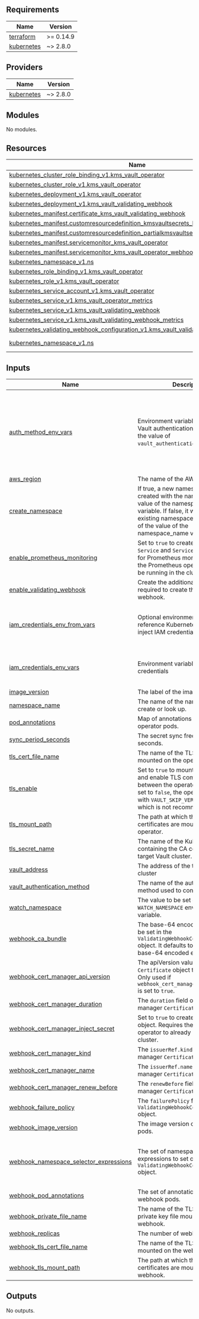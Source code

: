 <!-- BEGIN_TF_DOCS -->

## Requirements

| Name | Version |
|------|---------|
| <a name="requirement_terraform"></a> [terraform](#requirement\_terraform) | >= 0.14.9 |
| <a name="requirement_kubernetes"></a> [kubernetes](#requirement\_kubernetes) | ~> 2.8.0 |

## Providers

| Name | Version |
|------|---------|
| <a name="provider_kubernetes"></a> [kubernetes](#provider\_kubernetes) | ~> 2.8.0 |

## Modules

No modules.

## Resources

| Name | Type |
|------|------|
| [kubernetes_cluster_role_binding_v1.kms_vault_operator](https://registry.terraform.io/providers/hashicorp/kubernetes/latest/docs/resources/cluster_role_binding_v1) | resource |
| [kubernetes_cluster_role_v1.kms_vault_operator](https://registry.terraform.io/providers/hashicorp/kubernetes/latest/docs/resources/cluster_role_v1) | resource |
| [kubernetes_deployment_v1.kms_vault_operator](https://registry.terraform.io/providers/hashicorp/kubernetes/latest/docs/resources/deployment_v1) | resource |
| [kubernetes_deployment_v1.kms_vault_validating_webhook](https://registry.terraform.io/providers/hashicorp/kubernetes/latest/docs/resources/deployment_v1) | resource |
| [kubernetes_manifest.certificate_kms_vault_validating_webhook](https://registry.terraform.io/providers/hashicorp/kubernetes/latest/docs/resources/manifest) | resource |
| [kubernetes_manifest.customresourcedefinition_kmsvaultsecrets_k8s_patoarvizu_dev](https://registry.terraform.io/providers/hashicorp/kubernetes/latest/docs/resources/manifest) | resource |
| [kubernetes_manifest.customresourcedefinition_partialkmsvaultsecrets_k8s_patoarvizu_dev](https://registry.terraform.io/providers/hashicorp/kubernetes/latest/docs/resources/manifest) | resource |
| [kubernetes_manifest.servicemonitor_kms_vault_operator](https://registry.terraform.io/providers/hashicorp/kubernetes/latest/docs/resources/manifest) | resource |
| [kubernetes_manifest.servicemonitor_kms_vault_operator_webhook](https://registry.terraform.io/providers/hashicorp/kubernetes/latest/docs/resources/manifest) | resource |
| [kubernetes_namespace_v1.ns](https://registry.terraform.io/providers/hashicorp/kubernetes/latest/docs/resources/namespace_v1) | resource |
| [kubernetes_role_binding_v1.kms_vault_operator](https://registry.terraform.io/providers/hashicorp/kubernetes/latest/docs/resources/role_binding_v1) | resource |
| [kubernetes_role_v1.kms_vault_operator](https://registry.terraform.io/providers/hashicorp/kubernetes/latest/docs/resources/role_v1) | resource |
| [kubernetes_service_account_v1.kms_vault_operator](https://registry.terraform.io/providers/hashicorp/kubernetes/latest/docs/resources/service_account_v1) | resource |
| [kubernetes_service_v1.kms_vault_operator_metrics](https://registry.terraform.io/providers/hashicorp/kubernetes/latest/docs/resources/service_v1) | resource |
| [kubernetes_service_v1.kms_vault_validating_webhook](https://registry.terraform.io/providers/hashicorp/kubernetes/latest/docs/resources/service_v1) | resource |
| [kubernetes_service_v1.kms_vault_validating_webhook_metrics](https://registry.terraform.io/providers/hashicorp/kubernetes/latest/docs/resources/service_v1) | resource |
| [kubernetes_validating_webhook_configuration_v1.kms_vault_validating_webhook](https://registry.terraform.io/providers/hashicorp/kubernetes/latest/docs/resources/validating_webhook_configuration_v1) | resource |
| [kubernetes_namespace_v1.ns](https://registry.terraform.io/providers/hashicorp/kubernetes/latest/docs/data-sources/namespace_v1) | data source |

## Inputs

| Name | Description | Type | Default | Required |
|------|-------------|------|---------|:--------:|
| <a name="input_auth_method_env_vars"></a> [auth\_method\_env\_vars](#input\_auth\_method\_env\_vars) | Environment variables required for Vault authentication, depending on the value of `vault_authentication_method`. | <pre>list(object({<br>    name = string<br>    value = string<br>  }))</pre> | <pre>[<br>  {<br>    "name": "VAULT_K8S_ROLE",<br>    "value": "kms-vault-operator"<br>  },<br>  {<br>    "name": "VAULT_K8S_LOGIN_ENDPOINT",<br>    "value": "auth/kubernetes/login"<br>  }<br>]</pre> | no |
| <a name="input_aws_region"></a> [aws\_region](#input\_aws\_region) | The name of the AWS region to use. | `string` | `"us-east-1"` | no |
| <a name="input_create_namespace"></a> [create\_namespace](#input\_create\_namespace) | If true, a new namespace will be created with the name set to the value of the namespace\_name variable. If false, it will look up an existing namespace with the name of the value of the namespace\_name variable. | `bool` | `true` | no |
| <a name="input_enable_prometheus_monitoring"></a> [enable\_prometheus\_monitoring](#input\_enable\_prometheus\_monitoring) | Set to `true` to create additional `Service` and `ServiceMonitor` objects for Prometheus monitoring. Requires the Prometheus operator to already be running in the cluster. | `bool` | `false` | no |
| <a name="input_enable_validating_webhook"></a> [enable\_validating\_webhook](#input\_enable\_validating\_webhook) | Create the additional resources required to create the validating webhook. | `bool` | `false` | no |
| <a name="input_iam_credentials_env_from_vars"></a> [iam\_credentials\_env\_from\_vars](#input\_iam\_credentials\_env\_from\_vars) | Optional environment variables to reference Kubernetes Secrets to inject IAM credentials. | <pre>list(object({<br>    name = string<br>    secret_ref_key = string<br>    secret_ref_name = string<br>  }))</pre> | `[]` | no |
| <a name="input_iam_credentials_env_vars"></a> [iam\_credentials\_env\_vars](#input\_iam\_credentials\_env\_vars) | Environment variables to inject IAM credentials | <pre>list(object({<br>    name = string<br>    value = string<br>  }))</pre> | `[]` | no |
| <a name="input_image_version"></a> [image\_version](#input\_image\_version) | The label of the image to run. | `string` | `"latest"` | no |
| <a name="input_namespace_name"></a> [namespace\_name](#input\_namespace\_name) | The name of the namespace to create or look up. | `string` | `"kms-vault-operator"` | no |
| <a name="input_pod_annotations"></a> [pod\_annotations](#input\_pod\_annotations) | Map of annotations to add to the operator pods. | `map` | `{}` | no |
| <a name="input_sync_period_seconds"></a> [sync\_period\_seconds](#input\_sync\_period\_seconds) | The secret sync frequency, in seconds. | `number` | `120` | no |
| <a name="input_tls_cert_file_name"></a> [tls\_cert\_file\_name](#input\_tls\_cert\_file\_name) | The name of the TLS certificate file mounted on the operator. | `string` | `"tls.crt"` | no |
| <a name="input_tls_enable"></a> [tls\_enable](#input\_tls\_enable) | Set to `true` to mount TLS certificates and enable TLS communication between the operator and Vault. If set to `false`, the operator will run with `VAULT_SKIP_VERIFY = true`, which is not recommended. | `bool` | `false` | no |
| <a name="input_tls_mount_path"></a> [tls\_mount\_path](#input\_tls\_mount\_path) | The path at which the TLS certificates are mounted on the operator. | `string` | `"/tls"` | no |
| <a name="input_tls_secret_name"></a> [tls\_secret\_name](#input\_tls\_secret\_name) | The name of the Kubernetes Secret containing the CA certificate for the target Vault cluster. | `string` | `"vault-tls"` | no |
| <a name="input_vault_address"></a> [vault\_address](#input\_vault\_address) | The address of the target Vault cluster | `string` | `"https://vault:8200"` | no |
| <a name="input_vault_authentication_method"></a> [vault\_authentication\_method](#input\_vault\_authentication\_method) | The name of the authentication method used to connect to Vault. | `string` | `"k8s"` | no |
| <a name="input_watch_namespace"></a> [watch\_namespace](#input\_watch\_namespace) | The value to be set on the `WATCH_NAMESPACE` environment variable. | `string` | `""` | no |
| <a name="input_webhook_ca_bundle"></a> [webhook\_ca\_bundle](#input\_webhook\_ca\_bundle) | The base-64 encoded CA bundle to be set in the `ValidatingWebhookConfiguration` object. It defaults to `Cg==` which is a base-64 encoded empty string. | `string` | `"Cg=="` | no |
| <a name="input_webhook_cert_manager_api_version"></a> [webhook\_cert\_manager\_api\_version](#input\_webhook\_cert\_manager\_api\_version) | The apiVersion value of the `Certificate` object to be created. Only used if `webhook_cert_manager_inject_secret` is set to `true`. | `string` | `"cert-manager.io/v1alpha2"` | no |
| <a name="input_webhook_cert_manager_duration"></a> [webhook\_cert\_manager\_duration](#input\_webhook\_cert\_manager\_duration) | The `duration` field of the cert-manager `Certificate`. | `string` | `"2160h"` | no |
| <a name="input_webhook_cert_manager_inject_secret"></a> [webhook\_cert\_manager\_inject\_secret](#input\_webhook\_cert\_manager\_inject\_secret) | Set to `true` to create a `Certificate` object. Requires the cert-manager operator to already be running in the cluster. | `bool` | `true` | no |
| <a name="input_webhook_cert_manager_kind"></a> [webhook\_cert\_manager\_kind](#input\_webhook\_cert\_manager\_kind) | The `issuerRef.kind` field of the cert-manager `Certificate`. | `string` | `"ClusterIssuer"` | no |
| <a name="input_webhook_cert_manager_name"></a> [webhook\_cert\_manager\_name](#input\_webhook\_cert\_manager\_name) | The `issuerRef.name` field of the cert-manager `Certificate`. | `string` | `"selfsigning-issuer"` | no |
| <a name="input_webhook_cert_manager_renew_before"></a> [webhook\_cert\_manager\_renew\_before](#input\_webhook\_cert\_manager\_renew\_before) | The `renewBefore` field of the cert-manager `Certificate`. | `string` | `"360h"` | no |
| <a name="input_webhook_failure_policy"></a> [webhook\_failure\_policy](#input\_webhook\_failure\_policy) | The `failurePolicy` field of the `ValidatingWebhookConfiguration` object. | `string` | `"Fail"` | no |
| <a name="input_webhook_image_version"></a> [webhook\_image\_version](#input\_webhook\_image\_version) | The image version of the webhook pods. | `string` | `"latest"` | no |
| <a name="input_webhook_namespace_selector_expressions"></a> [webhook\_namespace\_selector\_expressions](#input\_webhook\_namespace\_selector\_expressions) | The set of namespace selector expressions to set on the `ValidatingWebhookConfiguration` object. | <pre>list(object({<br>    key = string<br>    operator = string<br>  }))</pre> | <pre>[<br>  {<br>    "key": "kms-vault-operator",<br>    "operator": "DoesNotExist"<br>  }<br>]</pre> | no |
| <a name="input_webhook_pod_annotations"></a> [webhook\_pod\_annotations](#input\_webhook\_pod\_annotations) | The set of annotations to add to the webhook pods. | `map` | `{}` | no |
| <a name="input_webhook_private_file_name"></a> [webhook\_private\_file\_name](#input\_webhook\_private\_file\_name) | The name of the TLS certificate private key file mounted on the webhook. | `string` | `"tls.key"` | no |
| <a name="input_webhook_replicas"></a> [webhook\_replicas](#input\_webhook\_replicas) | The number of webhook replicas. | `number` | `1` | no |
| <a name="input_webhook_tls_cert_file_name"></a> [webhook\_tls\_cert\_file\_name](#input\_webhook\_tls\_cert\_file\_name) | The name of the TLS certificate file mounted on the webhook. | `string` | `"tls.crt"` | no |
| <a name="input_webhook_tls_mount_path"></a> [webhook\_tls\_mount\_path](#input\_webhook\_tls\_mount\_path) | The path at which the TLS certificates are mounted on the webhook. | `string` | `"/tls"` | no |

## Outputs

No outputs.
<!-- END_TF_DOCS -->